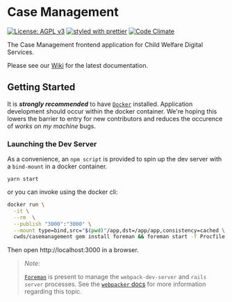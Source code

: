 # Case Management

[![License: AGPL v3](https://img.shields.io/badge/License-AGPL%20v3-blue.svg)](https://www.gnu.org/licenses/agpl-3.0)
[![styled with prettier](https://img.shields.io/badge/styled_with-prettier-ff69b4.svg)](https://github.com/prettier/prettier)
[![Code Climate](https://codeclimate.com/repos/5991e8661a3e44026400036c/badges/ddce5b501816b4bfc1ab/gpa.svg)](https://codeclimate.com/repos/5991e8661a3e44026400036c/feed)

The Case Management frontend application for Child Welfare Digital Services.

Please see our [Wiki](https://github.com/ca-cwds/case-management/wiki) for the latest documentation.

## Getting Started

It is ***strongly recommended*** to have [`Docker`](https://www.docker.com/docker-mac) installed. Application development should occur within the docker container. We're hoping this lowers the barrier to entry for new contributors and reduces the occurence of _works on my machine_ bugs.

### Launching the Dev Server

As a convenience, an `npm script` is provided to spin up the dev server with a `bind-mount` in a docker container.

```
yarn start
```

or you can invoke using the docker cli:

```sh
docker run \
  -it \
  --rm  \
  --publish "3000":"3000" \
  --mount type=bind,src="$(pwd)"/app,dst=/app/app,consistency=cached \
  cwds/casemanagement gem install foreman && foreman start -f Procfile.dev
```

Then open http://localhost:3000 in a browser.

> _Note:_
>
> [`Foreman`](http://ddollar.github.io/foreman/) is present to manage the `webpack-dev-server` and `rails server` processes. See the [`webpacker` docs](https://github.com/rails/webpacker#development) for more information regarding this topic.
